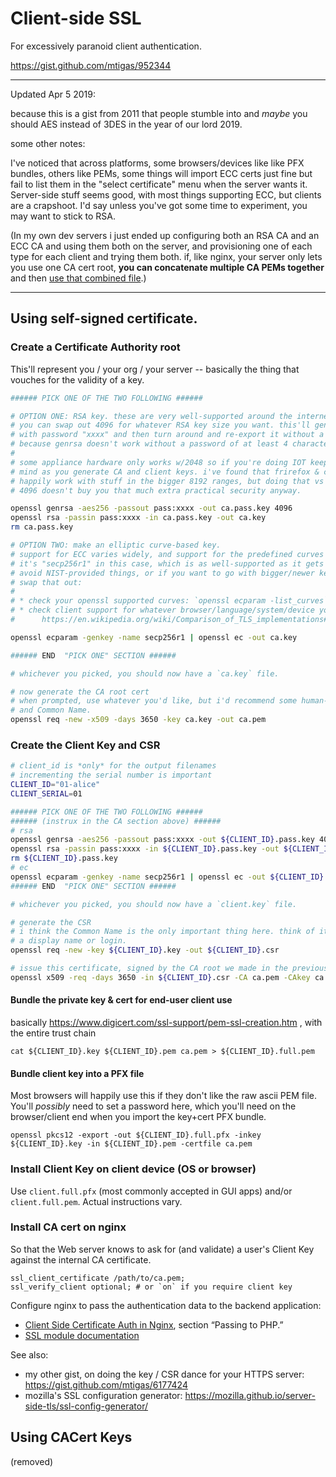 # Client-side SSL
For excessively paranoid client authentication.

https://gist.github.com/mtigas/952344

---

Updated Apr 5 2019:

because this is a gist from 2011 that people stumble into and _maybe_ you should AES instead of 3DES in the year of our lord 2019.

some other notes:

I've noticed that across platforms, some browsers/devices like like PFX bundles, others like PEMs, some things will import ECC certs just fine but fail to list them in the "select certificate" menu when the server wants it. Server-side stuff seems good, with most things supporting ECC, but clients are a crapshoot. I'd say unless you've got some time to experiment, you may want to stick to RSA.

(In my own dev servers i just ended up configuring both an RSA CA and an ECC CA and using them both on the server, and provisioning one of each type for each client and trying them both. if, like nginx, your server only lets you use one CA cert root, **you can concatenate multiple CA PEMs together** and then [use that combined file](https://nginx.org/en/docs/http/ngx_http_ssl_module.html#ssl_client_certificate).)

---

## Using self-signed certificate.
### Create a Certificate Authority root
This'll represent you / your org / your server -- basically the thing that vouches for the validity of a key.

```bash
###### PICK ONE OF THE TWO FOLLOWING ######

# OPTION ONE: RSA key. these are very well-supported around the internet.
# you can swap out 4096 for whatever RSA key size you want. this'll generate a key
# with password "xxxx" and then turn around and re-export it without a password,
# because genrsa doesn't work without a password of at least 4 characters.
#
# some appliance hardware only works w/2048 so if you're doing IOT keep that in
# mind as you generate CA and client keys. i've found that frirefox & chrome will
# happily work with stuff in the bigger 8192 ranges, but doing that vs sticking with
# 4096 doesn't buy you that much extra practical security anyway.

openssl genrsa -aes256 -passout pass:xxxx -out ca.pass.key 4096
openssl rsa -passin pass:xxxx -in ca.pass.key -out ca.key
rm ca.pass.key

# OPTION TWO: make an elliptic curve-based key.
# support for ECC varies widely, and support for the predefined curves also varies.
# it's "secp256r1" in this case, which is as well-supported as it gets but if you want to
# avoid NIST-provided things, or if you want to go with bigger/newer keys, you can
# swap that out:
#
# * check your openssl supported curves: `openssl ecparam -list_curves`
# * check client support for whatever browser/language/system/device you want to use:
#      https://en.wikipedia.org/wiki/Comparison_of_TLS_implementations#Supported_elliptic_curves

openssl ecparam -genkey -name secp256r1 | openssl ec -out ca.key

###### END  "PICK ONE" SECTION ######

# whichever you picked, you should now have a `ca.key` file.

# now generate the CA root cert
# when prompted, use whatever you'd like, but i'd recommend some human-readable Organization
# and Common Name.
openssl req -new -x509 -days 3650 -key ca.key -out ca.pem
```

### Create the Client Key and CSR

```bash
# client_id is *only* for the output filenames
# incrementing the serial number is important
CLIENT_ID="01-alice"
CLIENT_SERIAL=01

###### PICK ONE OF THE TWO FOLLOWING ######
###### (instrux in the CA section above) ######
# rsa
openssl genrsa -aes256 -passout pass:xxxx -out ${CLIENT_ID}.pass.key 4096
openssl rsa -passin pass:xxxx -in ${CLIENT_ID}.pass.key -out ${CLIENT_ID}.key
rm ${CLIENT_ID}.pass.key
# ec
openssl ecparam -genkey -name secp256r1 | openssl ec -out ${CLIENT_ID}.key
###### END  "PICK ONE" SECTION ######

# whichever you picked, you should now have a `client.key` file.

# generate the CSR
# i think the Common Name is the only important thing here. think of it like
# a display name or login.
openssl req -new -key ${CLIENT_ID}.key -out ${CLIENT_ID}.csr

# issue this certificate, signed by the CA root we made in the previous section
openssl x509 -req -days 3650 -in ${CLIENT_ID}.csr -CA ca.pem -CAkey ca.key -set_serial ${CLIENT_SERIAL} -out ${CLIENT_ID}.pem
```

#### Bundle the private key & cert for end-user client use

basically https://www.digicert.com/ssl-support/pem-ssl-creation.htm , with the entire trust chain

    cat ${CLIENT_ID}.key ${CLIENT_ID}.pem ca.pem > ${CLIENT_ID}.full.pem

#### Bundle client key into a PFX file
Most browsers will happily use this if they don't like the raw ascii PEM file. You'll _possibly_ need to set a password here, which you'll need on the browser/client end when you import the key+cert PFX bundle.

    openssl pkcs12 -export -out ${CLIENT_ID}.full.pfx -inkey ${CLIENT_ID}.key -in ${CLIENT_ID}.pem -certfile ca.pem

### Install Client Key on client device (OS or browser)
Use `client.full.pfx` (most commonly accepted in GUI apps) and/or `client.full.pem`. Actual instructions vary.

### Install CA cert on nginx
So that the Web server knows to ask for (and validate) a user's Client Key
against the internal CA certificate.

    ssl_client_certificate /path/to/ca.pem;
    ssl_verify_client optional; # or `on` if you require client key

Configure nginx to pass the authentication data to the backend application:

* [Client Side Certificate Auth in Nginx](http://blog.nategood.com/client-side-certificate-authentication-in-ngi), section “Passing to PHP.”
* [SSL module documentation](http://wiki.nginx.org/NginxHttpSslModule)

See also:

* my other gist, on doing the key / CSR dance for your HTTPS server: https://gist.github.com/mtigas/6177424
* mozilla's SSL configuration generator: https://mozilla.github.io/server-side-tls/ssl-config-generator/

## Using CACert Keys
(removed)